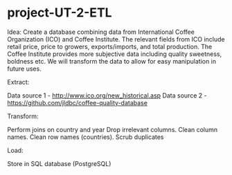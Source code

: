 # project-UT-2-ETL

Idea: Create a database combining data from International Coffee Organization (ICO) and Coffee Institute. The relevant fields from ICO include retail price, price to growers, exports/imports, and total production. The Coffee Institute provides more subjective data including  quality sweetness, boldness etc. We will transform the data to allow for easy manipulation in future uses. 

Extract:

Data source 1 - http://www.ico.org/new_historical.asp
Data source 2 - https://github.com/jldbc/coffee-quality-database 

Transform:

Perform joins on country and year
Drop irrelevant columns.
Clean column names.
Clean row names (countries).
Scrub duplicates

Load:

Store in SQL database (PostgreSQL)
